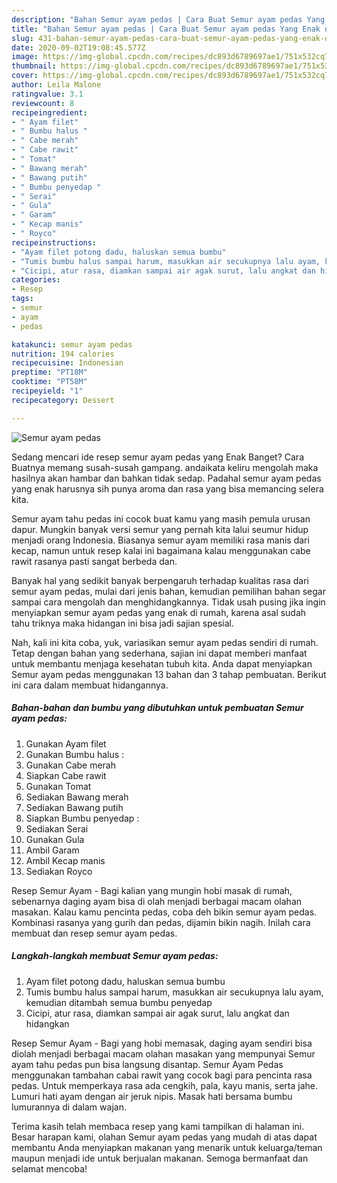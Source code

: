 ```yaml
---
description: "Bahan Semur ayam pedas | Cara Buat Semur ayam pedas Yang Enak dan Simpel"
title: "Bahan Semur ayam pedas | Cara Buat Semur ayam pedas Yang Enak dan Simpel"
slug: 431-bahan-semur-ayam-pedas-cara-buat-semur-ayam-pedas-yang-enak-dan-simpel
date: 2020-09-02T19:08:45.577Z
image: https://img-global.cpcdn.com/recipes/dc893d6789697ae1/751x532cq70/semur-ayam-pedas-foto-resep-utama.jpg
thumbnail: https://img-global.cpcdn.com/recipes/dc893d6789697ae1/751x532cq70/semur-ayam-pedas-foto-resep-utama.jpg
cover: https://img-global.cpcdn.com/recipes/dc893d6789697ae1/751x532cq70/semur-ayam-pedas-foto-resep-utama.jpg
author: Leila Malone
ratingvalue: 3.1
reviewcount: 8
recipeingredient:
- " Ayam filet"
- " Bumbu halus "
- " Cabe merah"
- " Cabe rawit"
- " Tomat"
- " Bawang merah"
- " Bawang putih"
- " Bumbu penyedap "
- " Serai"
- " Gula"
- " Garam"
- " Kecap manis"
- " Royco"
recipeinstructions:
- "Ayam filet potong dadu, haluskan semua bumbu"
- "Tumis bumbu halus sampai harum, masukkan air secukupnya lalu ayam, kemudian ditambah semua bumbu penyedap"
- "Cicipi, atur rasa, diamkan sampai air agak surut, lalu angkat dan hidangkan"
categories:
- Resep
tags:
- semur
- ayam
- pedas

katakunci: semur ayam pedas 
nutrition: 194 calories
recipecuisine: Indonesian
preptime: "PT18M"
cooktime: "PT58M"
recipeyield: "1"
recipecategory: Dessert

---
```



![Semur ayam pedas](https://img-global.cpcdn.com/recipes/dc893d6789697ae1/751x532cq70/semur-ayam-pedas-foto-resep-utama.jpg)

Sedang mencari ide resep semur ayam pedas yang Enak Banget? Cara Buatnya memang susah-susah gampang. andaikata keliru mengolah maka hasilnya akan hambar dan bahkan tidak sedap. Padahal semur ayam pedas yang enak harusnya sih punya aroma dan rasa yang bisa memancing selera kita.

Semur ayam tahu pedas ini cocok buat kamu yang masih pemula urusan dapur. Mungkin banyak versi semur yang pernah kita lalui seumur hidup menjadi orang Indonesia. Biasanya semur ayam memiliki rasa manis dari kecap, namun untuk resep kalai ini bagaimana kalau menggunakan cabe rawit rasanya pasti sangat berbeda dan.

Banyak hal yang sedikit banyak berpengaruh terhadap kualitas rasa dari semur ayam pedas, mulai dari jenis bahan, kemudian pemilihan bahan segar sampai cara mengolah dan menghidangkannya. Tidak usah pusing jika ingin menyiapkan semur ayam pedas yang enak di rumah, karena asal sudah tahu triknya maka hidangan ini bisa jadi sajian spesial.


Nah, kali ini kita coba, yuk, variasikan semur ayam pedas sendiri di rumah. Tetap dengan bahan yang sederhana, sajian ini dapat memberi manfaat untuk membantu menjaga kesehatan tubuh kita. Anda dapat menyiapkan Semur ayam pedas menggunakan 13 bahan dan 3 tahap pembuatan. Berikut ini cara dalam membuat hidangannya.

<!--inarticleads1-->

##### Bahan-bahan dan bumbu yang dibutuhkan untuk pembuatan Semur ayam pedas:

1. Gunakan  Ayam filet
1. Gunakan  Bumbu halus :
1. Gunakan  Cabe merah
1. Siapkan  Cabe rawit
1. Gunakan  Tomat
1. Sediakan  Bawang merah
1. Sediakan  Bawang putih
1. Siapkan  Bumbu penyedap :
1. Sediakan  Serai
1. Gunakan  Gula
1. Ambil  Garam
1. Ambil  Kecap manis
1. Sediakan  Royco


Resep Semur Ayam - Bagi kalian yang mungin hobi masak di rumah, sebenarnya daging ayam bisa di olah menjadi berbagai macam olahan masakan. Kalau kamu pencinta pedas, coba deh bikin semur ayam pedas. Kombinasi rasanya yang gurih dan pedas, dijamin bikin nagih. Inilah cara membuat dan resep semur ayam pedas. 

<!--inarticleads2-->

##### Langkah-langkah membuat Semur ayam pedas:

1. Ayam filet potong dadu, haluskan semua bumbu
1. Tumis bumbu halus sampai harum, masukkan air secukupnya lalu ayam, kemudian ditambah semua bumbu penyedap
1. Cicipi, atur rasa, diamkan sampai air agak surut, lalu angkat dan hidangkan


Resep Semur Ayam - Bagi yang hobi memasak, daging ayam sendiri bisa diolah menjadi berbagai macam olahan masakan yang mempunyai Semur ayam tahu pedas pun bisa langsung disantap. Semur Ayam Pedas menggunakan tambahan cabai rawit yang cocok bagi para pencinta rasa pedas. Untuk memperkaya rasa ada cengkih, pala, kayu manis, serta jahe. Lumuri hati ayam dengan air jeruk nipis. Masak hati bersama bumbu lumurannya di dalam wajan. 

Terima kasih telah membaca resep yang kami tampilkan di halaman ini. Besar harapan kami, olahan Semur ayam pedas yang mudah di atas dapat membantu Anda menyiapkan makanan yang menarik untuk keluarga/teman maupun menjadi ide untuk berjualan makanan. Semoga bermanfaat dan selamat mencoba!
